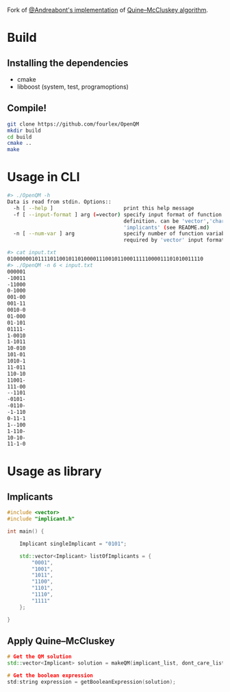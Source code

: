 Fork of [@Andreabont's implementation](https://github.com/Andreabont/OpenQM) of [Quine–McCluskey algorithm](https://en.wikipedia.org/wiki/Quine%E2%80%93McCluskey_algorithm).

Build
=====

Installing the dependencies
---------------------------
- cmake
- libboost (system, test, programoptions)

Compile!
--------
```sh
git clone https://github.com/fourlex/OpenQM
mkdir build
cd build
cmake ..
make
```

Usage in CLI
============

```bash
#> ./OpenQM -h
Data is read from stdin. Options::
  -h [ --help ]                       print this help message
  -f [ --input-format ] arg (=vector) specify input format of function 
                                      definition. can be 'vector','charset' or 
                                      'implicants' (see README.md)
  -n [ --num-var ] arg                specify number of function variables. 
                                      required by 'vector' input format

#> cat input.txt 
0100000010111101100101101000011100101100011111000011101010011110
#> ./OpenQM -n 6 < input.txt
000001
-10011
-11000
0-1000
001-00
001-11
0010-0
01-000
01-101
01111-
1-0010
1-1011
10-010
101-01
1010-1
11-011
110-10
11001-
111-00
--1101
-0101-
-0110-
-1-110
0-11-1
1--100
1-110-
10-10-
11-1-0
```

Usage as library
================

Implicants
----------

```cpp
#include <vector>
#include "implicant.h"

int main() {

    Implicant singleImplicant = "0101";

    std::vector<Implicant> listOfImplicants = {
        "0001",
        "1001",
        "1011",
        "1100",
        "1101",
        "1110",
        "1111"
    };

}
```

Apply Quine–McCluskey
---------------------

```cpp
# Get the QM solution
std::vector<Implicant> solution = makeQM(implicant_list, dont_care_list);

# Get the boolean expression
std:string expression = getBooleanExpression(solution);

```
